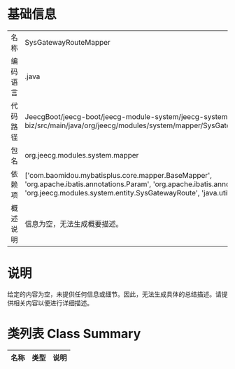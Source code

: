 # 基础信息

|      |      |
|------|------|
| 名称 | SysGatewayRouteMapper |
| 编码语言 | .java |
| 代码路径 | JeecgBoot/jeecg-boot/jeecg-module-system/jeecg-system-biz/src/main/java/org/jeecg/modules/system/mapper/SysGatewayRouteMapper.java |
| 包名 | org.jeecg.modules.system.mapper |
| 依赖项 | ['com.baomidou.mybatisplus.core.mapper.BaseMapper', 'org.apache.ibatis.annotations.Param', 'org.apache.ibatis.annotations.Select', 'org.jeecg.modules.system.entity.SysGatewayRoute', 'java.util.List'] |
| 概述说明 | 信息为空，无法生成概要描述。 |

# 说明

给定的内容为空，未提供任何信息或细节。因此，无法生成具体的总结描述。请提供相关内容以便进行详细描述。

# 类列表 Class Summary

| 名称   | 类型  | 说明 |
|-------|------|-------------|




